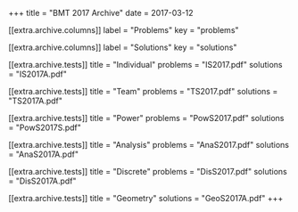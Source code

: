 +++
title = "BMT 2017 Archive"
date = 2017-03-12

[[extra.archive.columns]]
label = "Problems"
key = "problems"

[[extra.archive.columns]]
label = "Solutions"
key = "solutions"

[[extra.archive.tests]]
title = "Individual"
problems = "IS2017.pdf"
solutions = "IS2017A.pdf"

[[extra.archive.tests]]
title = "Team"
problems = "TS2017.pdf"
solutions = "TS2017A.pdf"

[[extra.archive.tests]]
title = "Power"
problems = "PowS2017.pdf"
solutions = "PowS2017S.pdf"

[[extra.archive.tests]]
title = "Analysis"
problems = "AnaS2017.pdf"
solutions = "AnaS2017A.pdf"

[[extra.archive.tests]]
title = "Discrete"
problems = "DisS2017.pdf"
solutions = "DisS2017A.pdf"

[[extra.archive.tests]]
title = "Geometry"
solutions = "GeoS2017A.pdf"
+++
